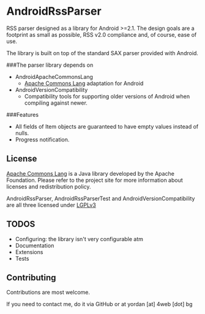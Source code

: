 AndroidRssParser
================

RSS parser designed as a library for Android >=2.1. The design goals
are a footprint as small as possible, RSS v2.0 compliance and, of
course, ease of use.

The library is built on top of the standard SAX parser provided with
Android.

###The parser library depends on
* AndroidApacheCommonsLang
    * [Apache Commons
      Lang](http://commons.apache.org/proper/commons-lang/) adaptation
      for Android
* AndroidVersionCompatibility
    * Compatibility tools for supporting older versions of Android
      when compiling against newer.

###Features
* All fields of Item objects are guaranteed to have empty values
  instead of nulls.
* Progress notification.

License
-------
[Apache Commons Lang](http://commons.apache.org/proper/commons-lang/)
is a Java library developed by the Apache Foundation. Please refer to
the project site for more information about licenses and
redistribution policy.

AndroidRssParser, AndroidRssParserTest and AndroidVersionCompatibility
are all three licensed under
[LGPLv3](http://www.gnu.org/licenses/lgpl.txt)

TODOS
-----
* Configuring: the library isn't very configurable atm
* Documentation
* Extensions
* Tests

Contributing
------------
Contributions are most welcome.

If you need to contact me, do it via GitHub or at yordan [at] 4web
[dot] bg
